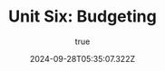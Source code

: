 ---
title: " Unit Six: Budgeting"
excerpt: " Unit Six: Budgeting"
coverImage: "/assets/blog/budgeting_unit_six/cover.jpg"
date: "2024-09-28T05:35:07.322Z"
author:
  name: Spectrum Station
  picture: "/assets/blog/authors/spectrum.png"
ogImage:
  url: "/assets/blog/budgeting_unit_six/cover.jpg"
---